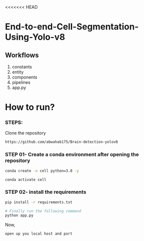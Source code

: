 <<<<<<< HEAD

# End-to-end-Cell-Segmentation-Using-Yolo-v8

## Workflows

1. constants
2. entity
3. components
4. pipelines
5. app.py

# How to run?

### STEPS:

Clone the repository

```bash
https://github.com/abwahab175/Brain-detection-yolov8
```

### STEP 01- Create a conda environment after opening the repository

```bash
conda create -n cell python=3.8 -y
```

```bash
conda activate cell
```

### STEP 02- install the requirements

```bash
pip install -r requirements.txt
```

```bash
# Finally run the following command
python app.py
```

Now,

```bash
open up you local host and port
```
